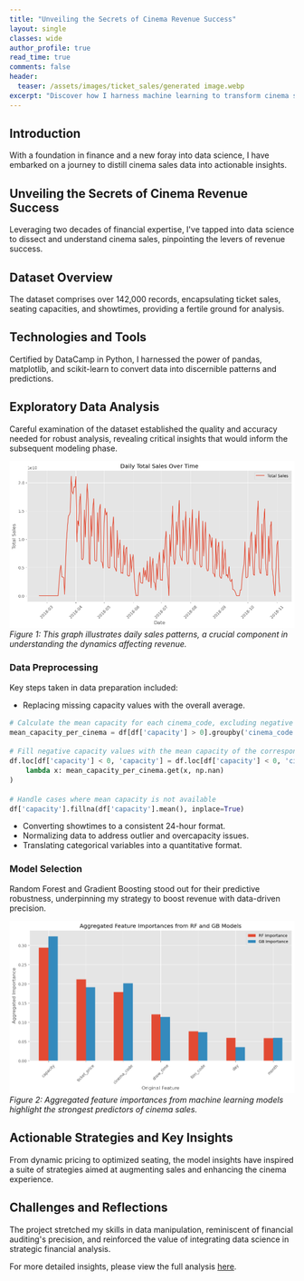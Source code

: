 ```yaml
---
title: "Unveiling the Secrets of Cinema Revenue Success"
layout: single
classes: wide
author_profile: true
read_time: true
comments: false
header:
  teaser: /assets/images/ticket_sales/generated image.webp
excerpt: "Discover how I harness machine learning to transform cinema sales data into strategic insights, driving business success."
---
```


## Introduction
With a foundation in finance and a new foray into data science, I have embarked on a journey to distill cinema sales data into actionable insights.

## Unveiling the Secrets of Cinema Revenue Success
Leveraging two decades of financial expertise, I've tapped into data science to dissect and understand cinema sales, pinpointing the levers of revenue success.

## Dataset Overview
The dataset comprises over 142,000 records, encapsulating ticket sales, seating capacities, and showtimes, providing a fertile ground for analysis.

## Technologies and Tools
Certified by DataCamp in Python, I harnessed the power of pandas, matplotlib, and scikit-learn to convert data into discernible patterns and predictions.

## Exploratory Data Analysis
Careful examination of the dataset established the quality and accuracy needed for robust analysis, revealing critical insights that would inform the subsequent modeling phase.

![Daily Total Sales Over Time](/assets/images/ticket_sales/sales_over_time.png)
*Figure 1: This graph illustrates daily sales patterns, a crucial component in understanding the dynamics affecting revenue.*

### Data Preprocessing
Key steps taken in data preparation included:

- Replacing missing capacity values with the overall average.

```python
# Calculate the mean capacity for each cinema_code, excluding negative values
mean_capacity_per_cinema = df[df['capacity'] > 0].groupby('cinema_code')['capacity'].mean()

# Fill negative capacity values with the mean capacity of the corresponding cinema_code
df.loc[df['capacity'] < 0, 'capacity'] = df.loc[df['capacity'] < 0, 'cinema_code'].apply(
    lambda x: mean_capacity_per_cinema.get(x, np.nan)
)

# Handle cases where mean capacity is not available
df['capacity'].fillna(df['capacity'].mean(), inplace=True)
```

- Converting showtimes to a consistent 24-hour format.
- Normalizing data to address outlier and overcapacity issues.
- Translating categorical variables into a quantitative format.

### Model Selection
Random Forest and Gradient Boosting stood out for their predictive robustness, underpinning my strategy to boost revenue with data-driven precision.

![Aggregated Feature Importances from RF and GB Models](/assets/images/ticket_sales/feature_importances.png)
*Figure 2: Aggregated feature importances from machine learning models highlight the strongest predictors of cinema sales.*

## Actionable Strategies and Key Insights
From dynamic pricing to optimized seating, the model insights have inspired a suite of strategies aimed at augmenting sales and enhancing the cinema experience.

## Challenges and Reflections
The project stretched my skills in data manipulation, reminiscent of financial auditing's precision, and reinforced the value of integrating data science in strategic financial analysis.

For more detailed insights, please view the full analysis [here](/revenue-forecast/).
